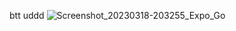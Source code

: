 btt uddd
![Screenshot_20230318-203255_Expo_Go](https://user-images.githubusercontent.com/114120396/226109890-22373bd0-ad0d-4bfc-af83-43c2bfa09ce3.jpg)
